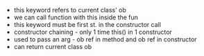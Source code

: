 - this keyword refers to current class' ob
- we can call function with this inside the fun
- this keyword must be first st. in the constructor call
- constructor chaining - only 1 time this() in 1 constructor
- used to pass an arg -  ob ref in method and ob ref in constructor
- can return current class ob